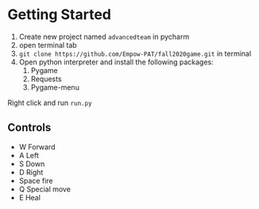 # Getting Started
1. Create new project named `advancedteam` in pycharm
1. open terminal tab
1. `git clone https://github.com/Empow-PAT/fall2020game.git` in terminal
1. Open python interpreter and install the following packages:
    1. Pygame
    1. Requests
    1. Pygame-menu 
    
Right click and run `run.py`

## Controls
* W Forward
* A Left 
* S Down 
* D Right 
* Space fire
* Q Special move
* E Heal
